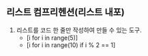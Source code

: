 ## 리스트 컴프리헨션(리스트 내포)
1. 리스트를 코드 한 줄만 작성하여 만들 수 있는 도구.
    - [i for i in range(5)]
    - [i for i in range(10) if i % 2 == 1]